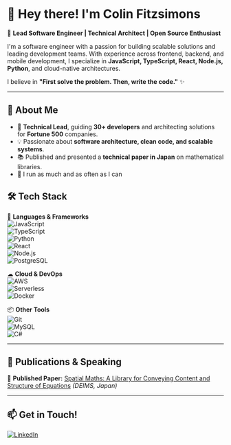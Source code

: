 # 👋 Hey there! I'm Colin Fitzsimons  
🚀 **Lead Software Engineer | Technical Architect | Open Source Enthusiast**  

I'm a software engineer with a passion for building scalable solutions and leading development teams. With experience across frontend, backend, and mobile development, I specialize in **JavaScript, TypeScript, React, Node.js, Python**, and cloud-native architectures.  

I believe in **"First solve the problem. Then, write the code."** ✨  

---

## 🔹 About Me  
- 🎯 **Technical Lead**, guiding **30+ developers** and architecting solutions for **Fortune 500** companies.  
- 💡 Passionate about **software architecture, clean code, and scalable systems**.  
- 📚 Published and presented a **technical paper in Japan** on mathematical libraries.  
- 🏃 I run as much and as often as I can

## 🛠️ Tech Stack  

🚀 **Languages & Frameworks**  
![JavaScript](https://img.shields.io/badge/-JavaScript-F7DF1E?style=flat&logo=javascript&logoColor=black)  
![TypeScript](https://img.shields.io/badge/-TypeScript-3178C6?style=flat&logo=typescript&logoColor=white)  
![Python](https://img.shields.io/badge/-Python-3776AB?style=flat&logo=python&logoColor=white)  
![React](https://img.shields.io/badge/-React-61DAFB?style=flat&logo=react&logoColor=black)  
![Node.js](https://img.shields.io/badge/-Node.js-339933?style=flat&logo=node.js&logoColor=white)  
![PostgreSQL](https://img.shields.io/badge/-PostgreSQL-4169E1?style=flat&logo=postgresql&logoColor=white)  

☁ **Cloud & DevOps**  
![AWS](https://img.shields.io/badge/-AWS-232F3E?style=flat&logo=amazon-aws&logoColor=white)  
![Serverless](https://img.shields.io/badge/-Serverless-F1502F?style=flat&logo=serverless&logoColor=white)  
![Docker](https://img.shields.io/badge/-Docker-2496ED?style=flat&logo=docker&logoColor=white)  

📦 **Other Tools**  
![Git](https://img.shields.io/badge/-Git-F05032?style=flat&logo=git&logoColor=white)  
![MySQL](https://img.shields.io/badge/-MySQL-4479A1?style=flat&logo=mysql&logoColor=white)  
![C#](https://img.shields.io/badge/-C%23-239120?style=flat&logo=c-sharp&logoColor=white)  

---

## 📝 Publications & Speaking  
📖 **Published Paper:** [Spatial Maths: A Library for Conveying Content and Structure of Equations](#) *(DEIMS, Japan)*  

---

## 📫 Get in Touch!  
[![LinkedIn](https://img.shields.io/badge/-LinkedIn-0A66C2?style=flat&logo=linkedin&logoColor=white)](https://www.linkedin.com/in/cfitzsimons)  
